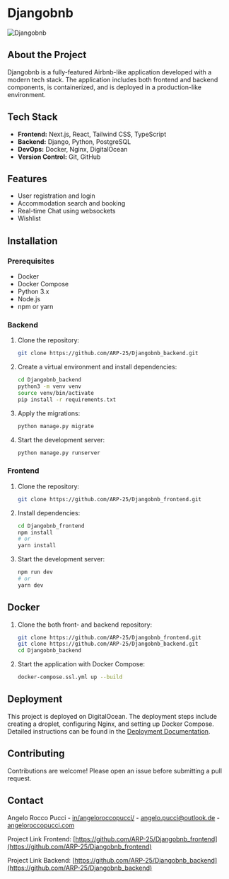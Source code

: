 # Djangobnb

![Djangobnb](path/to/your/image.png)

## About the Project

Djangobnb is a fully-featured Airbnb-like application developed with a modern tech stack. The application includes both frontend and backend components, is containerized, and is deployed in a production-like environment.

## Tech Stack

-   **Frontend:** Next.js, React, Tailwind CSS, TypeScript
-   **Backend:** Django, Python, PostgreSQL
-   **DevOps:** Docker, Nginx, DigitalOcean
-   **Version Control:** Git, GitHub

## Features

-   User registration and login
-   Accommodation search and booking
-   Real-time Chat using websockets
-   Wishlist

## Installation

### Prerequisites

-   Docker
-   Docker Compose
-   Python 3.x
-   Node.js
-   npm or yarn

### Backend

1. Clone the repository:
    ```bash
    git clone https://github.com/ARP-25/Djangobnb_backend.git
    ```
2. Create a virtual environment and install dependencies:
    ```bash
    cd Djangobnb_backend
    python3 -m venv venv
    source venv/bin/activate
    pip install -r requirements.txt
    ```
3. Apply the migrations:
    ```bash
    python manage.py migrate
    ```
4. Start the development server:
    ```bash
    python manage.py runserver
    ```

### Frontend

1. Clone the repository:
    ```bash
    git clone https://github.com/ARP-25/Djangobnb_frontend.git
    ```
2. Install dependencies:
    ```bash
    cd Djangobnb_frontend
    npm install
    # or
    yarn install
    ```
3. Start the development server:
    ```bash
    npm run dev
    # or
    yarn dev
    ```

## Docker

1. Clone the both front- and backend repository:
    ```bash
    git clone https://github.com/ARP-25/Djangobnb_frontend.git
    git clone https://github.com/ARP-25/Djangobnb_backend.git
    cd Djangobnb_backend
    ```
2. Start the application with Docker Compose:
    ```bash
    docker-compose.ssl.yml up --build
    ```

## Deployment

This project is deployed on DigitalOcean. The deployment steps include creating a droplet, configuring Nginx, and setting up Docker Compose. Detailed instructions can be found in the [Deployment Documentation](link-to-deployment-docs).

## Contributing

Contributions are welcome! Please open an issue before submitting a pull request.

## Contact

Angelo Rocco Pucci - [in/angeloroccopucci/](https://www.linkedin.com/in/angeloroccopucci/) - angelo.pucci@outlook.de - [angeloroccopucci.com](angeloroccopucci.com)

Project Link Frontend: [https://github.com/ARP-25/Djangobnb_frontend](https://github.com/ARP-25/Djangobnb_frontend)

Project Link Backend: [https://github.com/ARP-25/Djangobnb_backend](https://github.com/ARP-25/Djangobnb_backend)
